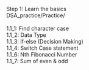 Step 1: Learn the basics\
DSA_practice/Practice/\
\
1.1_1: Find character case\
1.1_2: Data Type\
1.1_3: if-else (Decision Making)\
1.1_4: Switch Case statement\
1.1_6: Nth Fibonacci Number\
1.1_7: Sum of even & odd
